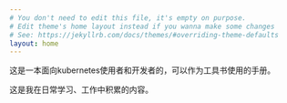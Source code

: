 ```yaml
---
# You don't need to edit this file, it's empty on purpose.
# Edit theme's home layout instead if you wanna make some changes
# See: https://jekyllrb.com/docs/themes/#overriding-theme-defaults
layout: home
---
```


这是一本面向kubernetes使用者和开发者的，可以作为工具书使用的手册。

这是我在日常学习、工作中积累的内容。
